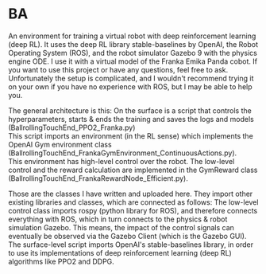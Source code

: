 # BA
An environment for training a virtual robot with deep reinforcement learning (deep RL). It uses the deep RL library stable-baselines by OpenAI, the Robot Operating System (ROS), and the robot simulator Gazebo 9 with the physics engine ODE. I use it with a virtual model of the Franka Emika Panda cobot. If you want to use this project or have any questions, feel free to ask. Unfortunately the setup is complicated, and I wouldn't recommend trying it on your own if you have no experience with ROS, but I may be able to help you.

The general architecture is this:
On the surface is a script that controls the hyperparameters, starts & ends the training and saves the logs and models (BallrollingTouchEnd_PPO2_Franka.py)  
This script imports an environment (in the RL sense) which implements the OpenAI Gym environment class (BallrollingTouchEnd_FrankaGymEnvironment_ContinuousActions.py).  
This environment has high-level control over the robot. The low-level control and the reward calculation are implemented in the GymReward class (BallrollingTouchEnd_FrankaRewardNode_Efficient.py).  

Those are the classes I have written and uploaded here. They import other existing libraries and classes, which are connected as follows:
The low-level control class imports rospy (python library for ROS), and therefore connects everything with ROS, which in turn connects to the physics & robot simulation Gazebo. This means, the impact of the control signals can eventually be observed via the Gazebo Client (which is the Gazebo GUI).
The surface-level script imports OpenAI's stable-baselines library, in order to use its implementations of deep reinforcement learning (deep RL) algorithms like PPO2 and DDPG.
